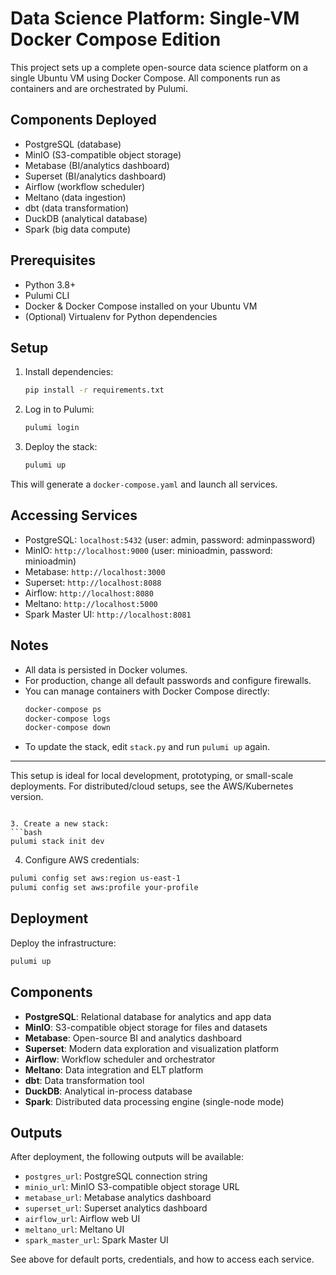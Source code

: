 # Data Science Platform: Single-VM Docker Compose Edition

This project sets up a complete open-source data science platform on a single Ubuntu VM using Docker Compose. All components run as containers and are orchestrated by Pulumi.

## Components Deployed

- PostgreSQL (database)
- MinIO (S3-compatible object storage)
- Metabase (BI/analytics dashboard)
- Superset (BI/analytics dashboard)
- Airflow (workflow scheduler)
- Meltano (data ingestion)
- dbt (data transformation)
- DuckDB (analytical database)
- Spark (big data compute)

## Prerequisites

- Python 3.8+
- Pulumi CLI
- Docker & Docker Compose installed on your Ubuntu VM
- (Optional) Virtualenv for Python dependencies

## Setup

1. Install dependencies:
    ```bash
    pip install -r requirements.txt
    ```
2. Log in to Pulumi:
    ```bash
    pulumi login
    ```
3. Deploy the stack:
    ```bash
    pulumi up
    ```

This will generate a `docker-compose.yaml` and launch all services.

## Accessing Services

- PostgreSQL:      `localhost:5432` (user: admin, password: adminpassword)
- MinIO:           `http://localhost:9000` (user: minioadmin, password: minioadmin)
- Metabase:        `http://localhost:3000`
- Superset:        `http://localhost:8088`
- Airflow:         `http://localhost:8080`
- Meltano:         `http://localhost:5000`
- Spark Master UI: `http://localhost:8081`

## Notes
- All data is persisted in Docker volumes.
- For production, change all default passwords and configure firewalls.
- You can manage containers with Docker Compose directly:
    ```bash
    docker-compose ps
    docker-compose logs
    docker-compose down
    ```
- To update the stack, edit `stack.py` and run `pulumi up` again.

---

This setup is ideal for local development, prototyping, or small-scale deployments. For distributed/cloud setups, see the AWS/Kubernetes version.
```

3. Create a new stack:
```bash
pulumi stack init dev
```

4. Configure AWS credentials:
```bash
pulumi config set aws:region us-east-1
pulumi config set aws:profile your-profile
```

## Deployment

Deploy the infrastructure:
```bash
pulumi up
```

## Components

- **PostgreSQL**: Relational database for analytics and app data
- **MinIO**: S3-compatible object storage for files and datasets
- **Metabase**: Open-source BI and analytics dashboard
- **Superset**: Modern data exploration and visualization platform
- **Airflow**: Workflow scheduler and orchestrator
- **Meltano**: Data integration and ELT platform
- **dbt**: Data transformation tool
- **DuckDB**: Analytical in-process database
- **Spark**: Distributed data processing engine (single-node mode)

## Outputs

After deployment, the following outputs will be available:
- `postgres_url`: PostgreSQL connection string
- `minio_url`: MinIO S3-compatible object storage URL
- `metabase_url`: Metabase analytics dashboard
- `superset_url`: Superset analytics dashboard
- `airflow_url`: Airflow web UI
- `meltano_url`: Meltano UI
- `spark_master_url`: Spark Master UI

See above for default ports, credentials, and how to access each service.
